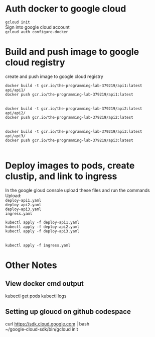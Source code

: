 
# Auth docker to google cloud
`gcloud init`<br>
Sign into google cloud account<br>
`gcloud auth configure-docker`

# Build and push image to google cloud registry
create and push image to google cloud registry<br>

`docker build -t gcr.io/the-programming-lab-379219/api1:latest api/api1/`<br>
`docker push gcr.io/the-programming-lab-379219/api1:latest`<br>
<br>

`docker build -t gcr.io/the-programming-lab-379219/api2:latest api/api2/`<br>
`docker push gcr.io/the-programming-lab-379219/api2:latest`<br>
<br>

`docker build -t gcr.io/the-programming-lab-379219/api3:latest api/api3/`<br>
`docker push gcr.io/the-programming-lab-379219/api3:latest`<br>
<br>

# Deploy images to pods, create clustip, and link to ingress
In the google gloud console upload these files and run the commands<br>
Upload:<br>
`deploy-api1.yaml`<br>
`deploy-api2.yaml`<br>
`deploy-api3.yaml`<br>
`ingress.yaml`<br>

`kubectl apply -f deploy-api1.yaml`<br>
`kubectl apply -f deploy-api2.yaml`<br>
`kubectl apply -f deploy-api3.yaml`<br>
<br>

`kubectl apply -f ingress.yaml`





# Other Notes
## View docker cmd output
kubectl get pods
kubectl logs <pod>


## Setting up gloucd on github codespace
curl https://sdk.cloud.google.com | bash <br>
~/google-cloud-sdk/bin/gcloud init

